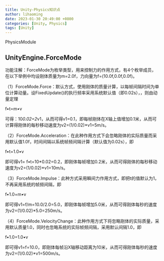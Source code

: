 ```yaml
---
title: Unity-Physics知识点
author: lihaoming
date: 2023-01-30 20:49:00 +0800
categories: [Unity, Physics]
tags: [Unity]
---
```


PhysicsModule

## UnityEngine.ForceMode

功能注解：ForceMode为枚举类型，用来控制力的作用方式，有4个枚举成员，在以下举例中均设刚体质量为m=2.0f，力向量为f=(10.0f,0.0f,0.0f)。

（1）ForceMode.Force：默认方式，使用刚体的质量计算，以每帧间隔时间为单位计算动量。设FixedUpdate()的执行频率采用系统默认值（即0.02s），，则由动量定理

f•t=m•v

可得：10*0.02=2*v1，从而可得v1=0.1，即每帧刚体在X轴上值增加0.1米，从而可计算得刚体的每秒移动速度为v2=(1/0.02)*v1=5m/s。

（2）ForceMode.Acceleration：在此种作用方式下会忽略刚体的实际质量而采用默认值1.0f，时间间隔以系统帧频间隔计算（默认值为0.02s），即

f•t=1.0•v

即可得v1= f•t=10*0.02=0.2，即刚体每帧增加0.2米，从而可得刚体的每秒移动速度为v2=(1/0.02)*v1=10m/s。

（3）ForceMode.Impulse：此种方式采用瞬间力作用方式，即把t的值默认为1，不再采用系统的帧频间隔，即

f•1.0=m•v

即可得v1=f/m=10.0/2.0=5.0，即刚体每帧增加5.0米，从而可得刚体每秒的速度为v2=(1/0.02)*5.0=250m/s。

（4）ForceMode.VelocityChange：此种作用方式下将忽略刚体的实际质量，采用默认质量1.0，同时也忽略系统的实际帧频间隔，采用默认间隔1.0，即

f•1.0=1.0•v

即可得v1=f=10.0，即刚体每帧沿X轴移动距离为10米，从而可得刚体每秒的速度为v2=(1/0.02)*v1=500m/s。